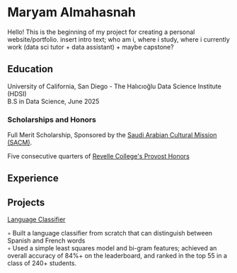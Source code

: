 # Maryam Almahasnah

Hello! This is the beginning of my project for creating a personal website/portfolio. insert intro text; who am i, where i study, where i currently work (data sci tutor + data assistant) + maybe capstone?

## Education

University of California, San Diego - The Halıcıoğlu Data Science Institute (HDSI)   
B.S in Data Science, June 2025

### Scholarships and Honors
Full Merit Scholarship, Sponsored by the [Saudi Arabian Cultural Mission \(SACM\)](https://www.sacm.org/).

Five consecutive quarters of [Revelle College's Provost Honors](https://revelle.ucsd.edu/academics/honors-opportunities/honors-programs.html#Provost-Honors)

## Experience


## Projects

[Language Classifier](https://github.com/malmahasnah/languageclassifier/tree/main)								

◦ Built a language classifier from scratch that can distinguish between Spanish and French words  
◦ Used a simple least squares model and bi-gram features; achieved an overall accuracy of 84%+ on the leaderboard, and ranked in the top 55 in a class of 240+ students.
